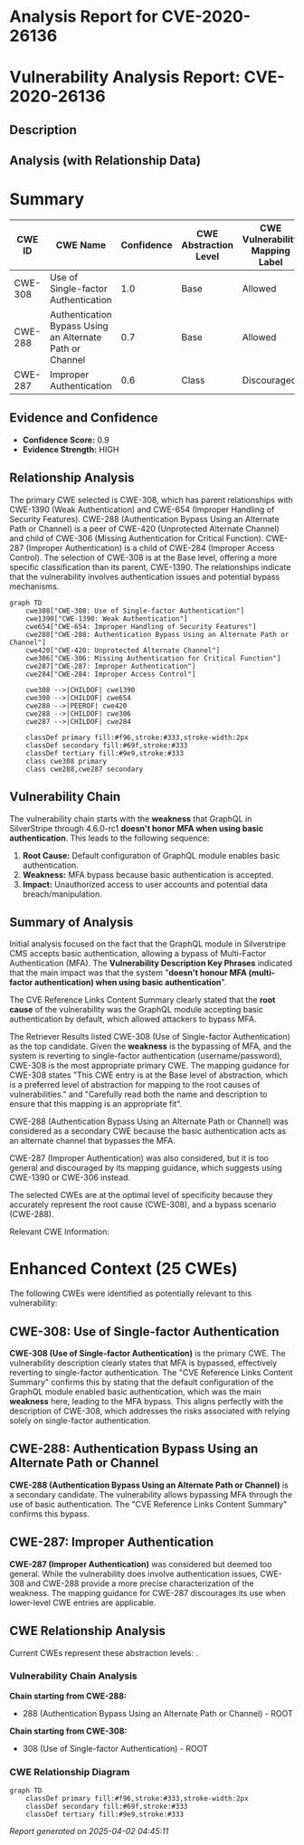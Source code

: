 # Analysis Report for CVE-2020-26136

# Vulnerability Analysis Report: CVE-2020-26136

## Description



## Analysis (with Relationship Data)

# Summary
| CWE ID | CWE Name | Confidence | CWE Abstraction Level | CWE Vulnerability Mapping Label | CWE-Vulnerability Mapping Notes |
|---|---|---|---|---|---|
| CWE-308 | Use of Single-factor Authentication | 1.0 | Base | Allowed | Primary CWE |
| CWE-288 | Authentication Bypass Using an Alternate Path or Channel | 0.7 | Base | Allowed | Secondary Candidate |
| CWE-287 | Improper Authentication | 0.6 | Class | Discouraged | Secondary Candidate |

## Evidence and Confidence

*   **Confidence Score:** 0.9
*   **Evidence Strength:** HIGH

## Relationship Analysis
The primary CWE selected is CWE-308, which has parent relationships with CWE-1390 (Weak Authentication) and CWE-654 (Improper Handling of Security Features). CWE-288 (Authentication Bypass Using an Alternate Path or Channel) is a peer of CWE-420 (Unprotected Alternate Channel) and child of CWE-306 (Missing Authentication for Critical Function). CWE-287 (Improper Authentication) is a child of CWE-284 (Improper Access Control). The selection of CWE-308 is at the Base level, offering a more specific classification than its parent, CWE-1390. The relationships indicate that the vulnerability involves authentication issues and potential bypass mechanisms.

```mermaid
graph TD
    cwe308["CWE-308: Use of Single-factor Authentication"]
    cwe1390["CWE-1390: Weak Authentication"]
    cwe654["CWE-654: Improper Handling of Security Features"]
    cwe288["CWE-288: Authentication Bypass Using an Alternate Path or Channel"]
    cwe420["CWE-420: Unprotected Alternate Channel"]
    cwe306["CWE-306: Missing Authentication for Critical Function"]
    cwe287["CWE-287: Improper Authentication"]
    cwe284["CWE-284: Improper Access Control"]
    
    cwe308 -->|CHILDOF| cwe1390
    cwe308 -->|CHILDOF| cwe654
    cwe288 -->|PEEROF| cwe420
    cwe288 -->|CHILDOF| cwe306
    cwe287 -->|CHILDOF| cwe284
    
    classDef primary fill:#f96,stroke:#333,stroke-width:2px
    classDef secondary fill:#69f,stroke:#333
    classDef tertiary fill:#9e9,stroke:#333
    class cwe308 primary
    class cwe288,cwe287 secondary
```

## Vulnerability Chain
The vulnerability chain starts with the **weakness** that GraphQL in SilverStripe through 4.6.0-rc1 **doesn't honor MFA when using basic authentication**. This leads to the following sequence:
1.  **Root Cause:** Default configuration of GraphQL module enables basic authentication.
2.  **Weakness:** MFA bypass because basic authentication is accepted.
3.  **Impact:** Unauthorized access to user accounts and potential data breach/manipulation.

## Summary of Analysis
Initial analysis focused on the fact that the GraphQL module in Silverstripe CMS accepts basic authentication, allowing a bypass of Multi-Factor Authentication (MFA). The **Vulnerability Description Key Phrases** indicated that the main impact was that the system "**doesn't honour MFA (multi-factor authentication) when using basic authentication**".

The CVE Reference Links Content Summary clearly stated that the **root cause** of the vulnerability was the GraphQL module accepting basic authentication by default, which allowed attackers to bypass MFA.

The Retriever Results listed CWE-308 (Use of Single-factor Authentication) as the top candidate. Given the **weakness** is the bypassing of MFA, and the system is reverting to single-factor authentication (username/password), CWE-308 is the most appropriate primary CWE. The mapping guidance for CWE-308 states "This CWE entry is at the Base level of abstraction, which is a preferred level of abstraction for mapping to the root causes of vulnerabilities." and "Carefully read both the name and description to ensure that this mapping is an appropriate fit".

CWE-288 (Authentication Bypass Using an Alternate Path or Channel) was considered as a secondary CWE because the basic authentication acts as an alternate channel that bypasses the MFA.

CWE-287 (Improper Authentication) was also considered, but it is too general and discouraged by its mapping guidance, which suggests using CWE-1390 or CWE-306 instead.

The selected CWEs are at the optimal level of specificity because they accurately represent the root cause (CWE-308), and a bypass scenario (CWE-288).

Relevant CWE Information:

# Enhanced Context (25 CWEs)
The following CWEs were identified as potentially relevant to this vulnerability:

## CWE-308: Use of Single-factor Authentication
**CWE-308 (Use of Single-factor Authentication)** is the primary CWE. The vulnerability description clearly states that MFA is bypassed, effectively reverting to single-factor authentication. The "CVE Reference Links Content Summary" confirms this by stating that the default configuration of the GraphQL module enabled basic authentication, which was the main **weakness** here, leading to the MFA bypass. This aligns perfectly with the description of CWE-308, which addresses the risks associated with relying solely on single-factor authentication.
## CWE-288: Authentication Bypass Using an Alternate Path or Channel
**CWE-288 (Authentication Bypass Using an Alternate Path or Channel)** is a secondary candidate. The vulnerability allows bypassing MFA through the use of basic authentication. The "CVE Reference Links Content Summary" confirms this bypass.
## CWE-287: Improper Authentication
**CWE-287 (Improper Authentication)** was considered but deemed too general. While the vulnerability does involve authentication issues, CWE-308 and CWE-288 provide a more precise characterization of the weakness. The mapping guidance for CWE-287 discourages its use when lower-level CWE entries are applicable.


## CWE Relationship Analysis

Current CWEs represent these abstraction levels: .


### Vulnerability Chain Analysis

**Chain starting from CWE-288:**
- 288 (Authentication Bypass Using an Alternate Path or Channel) - ROOT


**Chain starting from CWE-308:**
- 308 (Use of Single-factor Authentication) - ROOT



### CWE Relationship Diagram

```mermaid
graph TD
    classDef primary fill:#f96,stroke:#333,stroke-width:2px
    classDef secondary fill:#69f,stroke:#333
    classDef tertiary fill:#9e9,stroke:#333
```



*Report generated on 2025-04-02 04:45:11*
